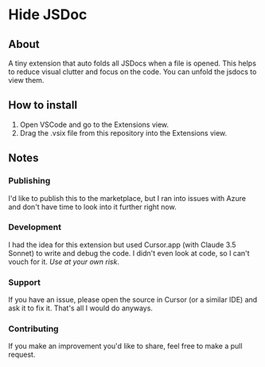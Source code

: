 # Hide JSDoc

## About

A tiny extension that auto folds all JSDocs when a file is opened.
This helps to reduce visual clutter and focus on the code.
You can unfold the jsdocs to view them.

## How to install

1. Open VSCode and go to the Extensions view.
2. Drag the .vsix file from this repository into the Extensions view.

## Notes

### Publishing

I'd like to publish this to the marketplace, but I ran into issues with Azure and don't have time to look into it further right now.

### Development

I had the idea for this extension but used Cursor.app (with Claude 3.5 Sonnet) to write and debug the code. I didn't even look at code, so I can't vouch for it. _Use at your own risk_.

### Support

If you have an issue, please open the source in Cursor (or a similar IDE) and ask it to fix it. That's all I would do anyways.

### Contributing

If you make an improvement you'd like to share, feel free to make a pull request.
